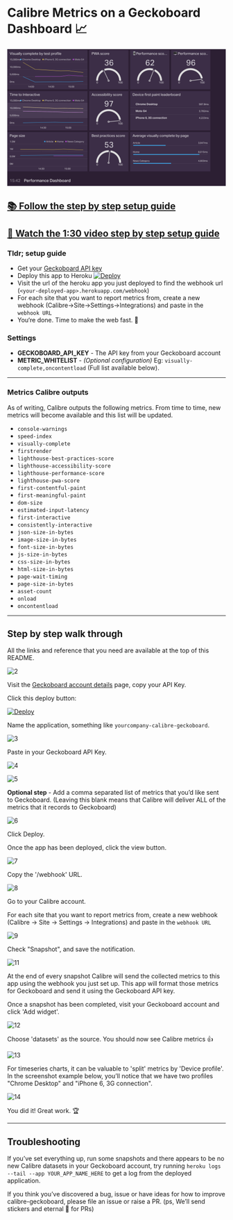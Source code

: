 # Calibre Metrics on a Geckoboard Dashboard 📈
[![Calibre metrics on a Geckoboard preview](dashboard-preview.png)](https://youtu.be/6GsDtYFeUdA)

## [📚 Follow the step by step setup guide](#step-by-step-walk-through)
## [🏫 Watch the 1:30 video step by step setup guide](https://youtu.be/6GsDtYFeUdA)

### Tldr; setup guide

* Get your [Geckoboard API key](https://app.geckoboard.com/account)
* Deploy this app to Heroku [![Deploy](https://www.herokucdn.com/deploy/button.svg)](https://heroku.com/deploy?template=https://github.com/calibreapp/geckoboard)
* Visit the url of the heroku app you just deployed to find the webhook url (`<your-deployed-app>.herokuapp.com/webhook`)
* For each site that you want to report metrics from, create a new webhook (Calibre→Site→Settings→Integrations) and paste in the `webhook URL`
* You‘re done. Time to make the web fast. 🎉

### Settings

* **GECKOBOARD_API_KEY** - The API key from your Geckoboard account
* **METRIC_WHITELIST** - _(Optional configuration)_ Eg: `visually-complete,oncontentload` (Full list available below). 

---

### Metrics Calibre outputs

As of writing, Calibre outputs the following metrics. From time to time, new metrics will become available and this list will be updated.

* `console-warnings`
* `speed-index`
* `visually-complete`
* `firstrender`
* `lighthouse-best-practices-score`
* `lighthouse-accessibility-score`
* `lighthouse-performance-score`
* `lighthouse-pwa-score`
* `first-contentful-paint`
* `first-meaningful-paint`
* `dom-size`
* `estimated-input-latency`
* `first-interactive`
* `consistently-interactive`
* `json-size-in-bytes`
* `image-size-in-bytes`
* `font-size-in-bytes`
* `js-size-in-bytes`
* `css-size-in-bytes`
* `html-size-in-bytes`
* `page-wait-timing`
* `page-size-in-bytes`
* `asset-count`
* `onload`
* `oncontentload`

---

## Step by step walk through

All the links and reference that you need are available at the top of this README. 


![2](https://user-images.githubusercontent.com/924/27894419-562e0428-624f-11e7-8c52-5da90a295176.png)


Visit the [Geckoboard account details](https://app.geckoboard.com/account) page, copy your API Key. 

Click this deploy button: 

[![Deploy](https://www.herokucdn.com/deploy/button.svg)](https://heroku.com/deploy?template=https://github.com/calibreapp/geckoboard)

Name the application, something like `yourcompany-calibre-geckoboard`. 


![3](https://user-images.githubusercontent.com/924/27894368-00afc522-624f-11e7-9928-45652668bc2a.png)

Paste in your Geckoboard API Key.


![4](https://user-images.githubusercontent.com/924/27894374-00e49e14-624f-11e7-836c-97b950a01625.png)


![5](https://user-images.githubusercontent.com/924/27894429-5e678466-624f-11e7-8da6-f9b852836783.png)

**Optional step** - Add a comma separated list of metrics that you’d like sent to Geckoboard. (Leaving this blank means that Calibre will deliver ALL of the metrics that it records to Geckoboard)



![6](https://user-images.githubusercontent.com/924/27894375-00fc8bdc-624f-11e7-9b8f-d85e11368e6f.png)


Click Deploy. 

Once the app has been deployed, click the view button.


![7](https://user-images.githubusercontent.com/924/27894377-01010e6e-624f-11e7-9652-9e5c02f58ec3.png)


Copy the '/webhook' URL.


![8](https://user-images.githubusercontent.com/924/27894376-00ff0e66-624f-11e7-8db8-f27096a5b900.png)


Go to your Calibre account.

For each site that you want to report metrics from, create a new webhook (Calibre → Site → Settings → Integrations) and paste in the `webhook URL`


![9](https://user-images.githubusercontent.com/924/27894367-0074fb0e-624f-11e7-9882-8c548f16373f.png)


Check "Snapshot", and save the notification.


![11](https://user-images.githubusercontent.com/924/27894373-00d7f70e-624f-11e7-8afc-058fcb76a60c.png)


At the end of every snapshot Calibre will send the collected metrics to this app using the webhook you just set up. This app will format those metrics for Geckoboard and send it using the Geckoboard API key.

Once a snapshot has been completed, visit your Geckoboard account and click 'Add widget'.


![12](https://user-images.githubusercontent.com/924/27894369-00cf08ba-624f-11e7-897f-d6b78e1cdf0d.png)


Choose 'datasets' as the source. You should now see Calibre metrics 👍


![13](https://user-images.githubusercontent.com/924/27894371-00d0501c-624f-11e7-8cd1-d213cf049d07.png)


For timeseries charts, it can be valuable to 'split' metrics by 'Device profile'. In the screenshot example below, you’ll notice that we have two profiles "Chrome Desktop" and "iPhone 6, 3G connection".


![14](https://user-images.githubusercontent.com/924/27894372-00d382c8-624f-11e7-9f84-e385a1c741ee.png)

You did it! Great work. 🏆

---

## Troubleshooting

If you’ve set everything up, run some snapshots and there appears to be no new Calibre datasets in your Geckoboard account, try running `heroku logs --tail --app YOUR_APP_NAME_HERE` to get a log from the deployed application.

If you think you’ve discovered a bug, issue or have ideas for how to improve calibre-geckoboard, please file an issue or raise a PR. (ps, We’ll send stickers and eternal 👏 for PRs)
